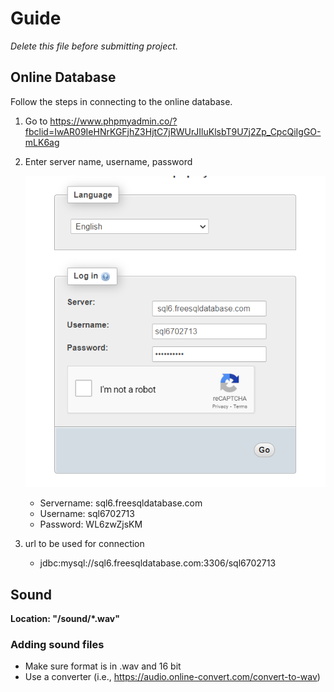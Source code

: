 # Guide

*Delete this file before submitting project.*



## Online Database 

 Follow the steps in connecting to the online database.

1. Go to https://www.phpmyadmin.co/?fbclid=IwAR09IeHNrKGFjhZ3HjtC7jRWUrJIluKlsbT9U7j2Zp_CpcQiIgGO-mLK6ag

2. Enter server name, username, password
    
    ![](res/readmeimages/login.png)

    * Servername:  sql6.freesqldatabase.com
    * Username: sql6702713
    * Password: WL6zwZjsKM

3. url to be used for connection
    
    * jdbc:mysql://sql6.freesqldatabase.com:3306/sql6702713
## Sound
**Location: "/sound/*.wav"**

### Adding sound files
- Make sure format is in .wav and 16 bit
- Use a converter (i.e., https://audio.online-convert.com/convert-to-wav)
